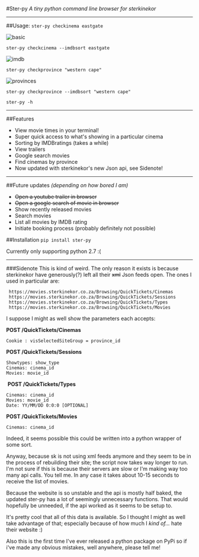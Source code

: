 #Ster-py
*A tiny python command line browser for sterkinekor*

---

##Usage:
  `ster-py checkinema eastgate`

  ![basic](https://i.imgur.com/8df8C2f.png)

  `ster-py checkcinema --imdbsort eastgate`

  ![imdb](https://i.imgur.com/x9zj6IS.png)

   `ster-py checkprovince "western cape"`

   ![provinces](https://i.imgur.com/iOI6ppi.png)

   `ster-py checkprovince --imdbsort "western cape"`

   `ster-py -h`

---

##Features
* View movie times in your terminal!
* Super quick access to what's showing in a particular cinema
* Sorting by IMDBratings (takes a while)
* View trailers
* Google search movies
* Find cinemas by province
* Now updated with sterkinekor's new Json api, see Sidenote!

---

##Future updates
_(depending on how bored I am)_
* ~~Open a youtube trailer in browser~~
* ~~Open a google search of movie in browser~~
* Show recently released movies
* Search movies
* List all movies by IMDB rating
* Initiate booking process (probably definitely not possible)

##Installation
`pip install ster-py`

Currently only supporting python 2.7 :(

---
###Sidenote
This is kind of weird. The only reason it exists is because sterkinekor have generously(?) left all their ~~xml~~ Json feeds open. The ones I used in particular are:

     https://movies.sterkinekor.co.za/Browsing/QuickTickets/Cinemas
     https://movies.sterkinekor.co.za/Browsing/QuickTickets/Sessions
     https://movies.sterkinekor.co.za/Browsing/QuickTickets/Types
     https://movies.sterkinekor.co.za/Browsing/QuickTickets/Movies

I suppose I might as well show the parameters each accepts:

   **POST /QuickTickets/Cinemas**
   
    Cookie : visSelectedSiteGroup = province_id

   **POST /QuickTickets/Sessions**

    Showtypes: show_type
    Cinemas: cinema_id
    Movies: movie_id

  **POST /QuickTickets/Types**
   
    Cinemas: cinema_id  
    Movies: movie_id  
    Date: YY/MM/DD 0:0:0 [OPTIONAL]

   **POST /QuickTickets/Movies**
   
    Cinemas: cinema_id

Indeed, it seems possible this could be written into a python wrapper of some sort.

Anyway, because sk is not using xml feeds anymore and they seem to be in the process of rebuilding their site; the script now takes way longer to run. I'm not sure if this is because their servers are slow or I'm making way too many api calls. You tell me. In any case it takes about 10-15 seconds to receive the list of movies.

Because the website is so unstable and the api is mostly half baked, the updated ster-py has a lot of seemingly unnecessary functions. That would hopefully be unneeded, if the api worked as it seems to be setup to.  

It's pretty cool that all of this data is available. So I thought I might as well take advantage of that; especially because of how much I *kind of...* hate their website :)

Also this is the first time I've ever released a python package on PyPi so if i've made any obvious mistakes, well anywhere, please tell me!
